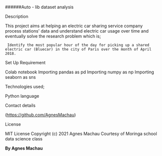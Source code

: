 ######Auto - lib dataset analysis

Description

This project aims at helping an electric car sharing service company process stations' data and understand electric car usage over time and eventually solve the research problem which is;

     Identify the most popular hour of the day for picking up a shared electric car (Bluecar) in the city of Paris over the month of April 2018.
     
Set Up Requirement

 Colab notebook
 Importing pandas as pd
 Importing numpy as np
 Importing seaborn as sns
 
Technologies used;

 Python language
 
Contact details

 (https://github.com/AgnesMachau)
 
License

MIT License Copyright (c) 2021 Agnes Machau
Courtesy of Moringa school data science class
 
 **By Agnes Machau**
 
 
 
 
